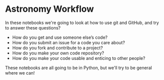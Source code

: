 # Astronomy Workflow

In these notebooks we're going to look at how to use git and GitHub, and try to answer these questions?

* How do you get and use someone else’s code?
* How do you submit an issue for a code you care about?
* How do you fork and contribute to a project?
* How do you make your own code repository?
* How do you make your code usable and enticing to other people?

These notebooks are all going to be in Python, but we'll try to be general where we can!
